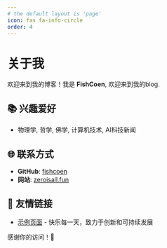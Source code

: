 ```yaml
---
# the default layout is 'page'
icon: fas fa-info-circle
order: 4
---
```


# 关于我

欢迎来到我的博客！我是 **FishCoen**, 欢迎来到我的blog.

## 📚 兴趣爱好

- 物理学, 哲学, 佛学, 计算机技术, AI科技新闻


## 🌐 联系方式

- **GitHub**: [fishcoen](https://github.com/fishcoen)
- **网站**: [zeroisall.fun](https://zeroisall.fun)

## 🔗 友情链接

- [示例页面](http://example.zeroisall.fun/) - 快乐每一天，致力于创新和可持续发展



感谢你的访问！🎉
